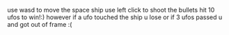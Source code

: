 use wasd to move the space ship
use left click to shoot the bullets
hit 10 ufos to win!:) 
however if a ufo touched the ship u lose or if 3 ufos passed u and got out of frame :(

